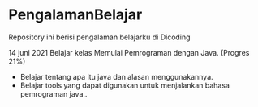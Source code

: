 # PengalamanBelajar
Repository ini berisi pengalaman belajarku di Dicoding

14 juni 2021
Belajar kelas Memulai Pemrograman dengan Java. (Progres 21%)

* Belajar tentang apa itu java dan alasan menggunakannya.
* Belajar tools yang dapat digunakan untuk menjalankan bahasa pemrograman java..
